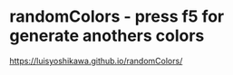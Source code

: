 # randomColors - press f5 for generate anothers colors
https://luisyoshikawa.github.io/randomColors/
